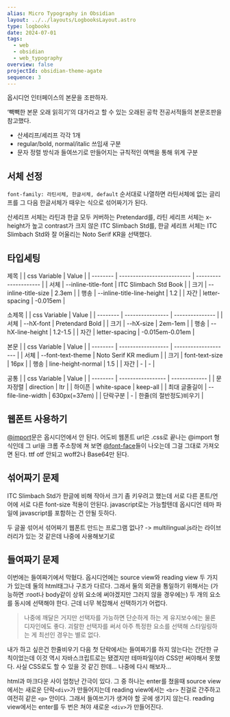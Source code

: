 ```yaml
---
alias: Micro Typography in Obsidian
layout: ../../layouts/LogbooksLayout.astro
type: logbooks
date: 2024-07-01
tags:
  - web
  - obsidian
  - web_typography
overview: false
projectId: obsidian-theme-agate
sequence: 3
---
```


옵시디언 인터페이스의 본문을 조판하자.  

‘빽빽한 본문 오래 읽히기’의 대가라고 할 수 있는 오래된 공학 전공서적들의 본문조판을 참고했다.
-  산세리프/세리프 각각 1개
-  regular/bold, normal/italic 쓰임새 구분
-  문자 정렬 방식과 들여쓰기로 만들어지는 규칙적인 여백을 통해 위계 구분

## 서체 선정
`font-family: 라틴서체, 한글서체, default` 순서대로 나열하면 라틴서체에 없는 글리프를 그 다음 한글서체가 때우는 식으로 섞어짜기가 된다.

산세리프 서체는 라틴과 한글 모두 커버하는 Pretendard를, 라틴 세리프 서체는 x-height가 높고 contrast가 크지 않은 ITC Slimbach Std를, 한글 세리프 서체는 ITC Slimbach Std와 잘 어울리는 Noto Serif KR을 선택했다.

## 타입세팅
제목
|  | css Variable               | Value                 |
| -------- | -------------------------- | --------------------- |
| 서체       | --inline-title-font        | ITC Slimbach Std Book |
| 크기       | --inline-title-size        | 2.3em                 |
| 행송       | --inline-title-line-height | 1.2                   |
| 자간       | letter-spacing             | -0.015em              |

소제목
|  | css Variable     | Value           |
| -------- | ---------------- | --------------- |
| 서체       | --hX-font        | Pretendard Bold |
| 크기       | --hX-size        | 2em-1em         |
| 행송       | --hX-line-height | 1.2-1.5         |
| 자간       | letter-spacing   | -0.015em-0.01em |

본문
|  | css Variable       | Value                |
| -------- | ------------------ | -------------------- |
| 서체       | --font-text-theme  | Noto Serif KR medium |
| 크기       | font-text-size     | 16px                 |
| 행송       | line-height-normal | 1.5                  |
| 자간       | -                  | -                    |

공통
|  | css Variable      | Value         |
| -------- | ----------------- | ------------- |
| 문자정렬     | direction         | ltr           |
| 하이픈      | white-space       | keep-all      |
| 최대 글줄길이  | --file-line-width | 630px(=37em)  |
| 단락구분     | -                 | 한줄(의 절반정도)비우기 |



## 웹폰트 사용하기
[@import](https://developer.mozilla.org/ko/docs/Web/CSS/@import)문은 옵시디언에서 안 된다. 어도비 웹폰트 url은 .css로 끝나는 @import 형식인데 그 url을 크롬 주소창에 쳐 보면 [@font-face](https://developer.mozilla.org/ko/docs/Web/CSS/@font-face)들이 나오는데 그걸 그대로 가져오면 된다. ttf otf 안되고 woff2나 Base64만 된다.

## 섞어짜기 문제
 ITC Slimbach Std가 한글에 비해 작아서 크기 좀 키우려고 했는데 서로 다른 폰트/언어에 서로 다른 font-size 적용이 안된다. javascript로는 가능할텐데 옵시디언 테마 파일에 javascript를 포함하는 건 안될 듯하다.
 
 두 글꼴 섞어서 섞어짜기 웹폰트 만드는 프로그램 없나? -> multilingual.js라는 라이브러리가 있는 것 같은데 나중에 사용해보기로

## 들여짜기 문제
이번에는 들여짜기에서 막혔다. 옵시디언에는 source view와 reading view 두 가지가 있는데 둘의 html태그나 구조가 다르다. 그래서 둘의 외관을 통일하기 위해서는 (가능하면 :root나 body같이 상위 요소에 써야겠지만 그러지 않을 경우에는) 두 개의 요소를 동시에 선택해야 한다. 근데 너무 복잡해서 선택하기가 어렵다.

> 나중에 깨달은 거지만 선택자를 가능하면 단순하게 하는 게 유지보수에는 물론 디자인에도 좋다. 괴랄한 선택자를 써서 아주 특정한 요소를 선택해 스타일링하는 게 최선인 경우는 별로 없다.

내가 하고 싶은건 한줄비우기 다음 첫 단락에서는 들여짜기를 하지 않는다는 간단한 규칙이었는데 이것 역시 자바스크립트로는 됐겠지만 테마파일이라 CSS만 써야해서 못했다. 사실 CSS로도 할 수 있을 것 같긴 한데... 나중에 다시 해보자...

html과 마크다운 사이 엄청난 간극이 있다. 그 중 하나는 enter를 쳤을때 source view에서는 새로운 단락`<div>`가 만들어지는데 reading view에서는 `<br>` 친걸로 간주하고 여전히 같은 `<p>` 안이다. 그래서 들여쓰기가 생겨야 할 곳에 생기지 않는다. reading view에서는 enter를 두 번은 쳐야 새로운 `<div>`가 만들어진다.